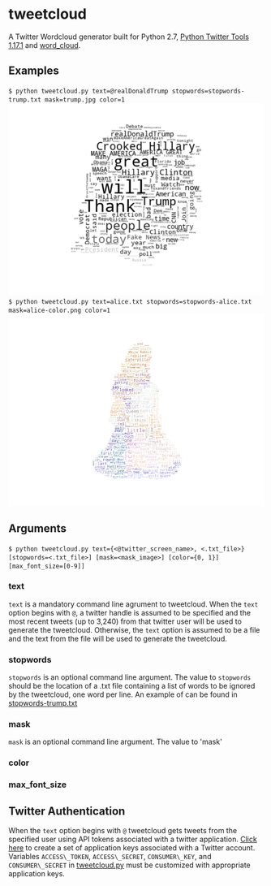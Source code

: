 # tweetcloud
A Twitter Wordcloud generator built for Python 2.7, [Python Twitter Tools 1.17.1](https://pypi.python.org/pypi/twitter) and [word\_cloud](https://github.com/amueller/word_cloud).

## Examples
`$ python tweetcloud.py text=@realDonaldTrump stopwords=stopwords-trump.txt mask=trump.jpg color=1`
![tweetcloud made from @realDonaldTrump's recent tweets](https://github.com/SeanCooke/tweetcloud/blob/master/tweetcloud-trump.png?raw=true)
<br/>
`$ python tweetcloud.py text=alice.txt stopwords=stopwords-alice.txt mask=alice-color.png color=1`
![tweetcloud made from Lewis Carroll's Alice in Wonderland](https://github.com/SeanCooke/tweetcloud/blob/master/tweetcloud-alice.png?raw=true)
<br/>

## Arguments
`$ python tweetcloud.py text={<@twitter_screen_name>, <.txt_file>} [stopwords=<.txt_file>] [mask=<mask_image>] [color={0, 1}] [max_font_size=[0-9]]`

### text
`text` is a mandatory command line agrument to tweetcloud.  When the `text` option begins with `@`, a twitter handle is assumed to be specified and the most recent tweets (up to 3,240) from that twitter user will be used to generate the tweetcloud.  Otherwise, the `text` option is assumed to be a file and the text from the file will be used to generate the tweetcloud.

### stopwords
`stopwords` is an optional command line argument.  The value to `stopwords` should be the location of a .txt file containing a list of words to be ignored by the tweetcloud, one word per line.  An example of can be found in [stopwords-trump.txt](https://raw.githubusercontent.com/SeanCooke/tweetcloud/master/stopwords-trump.txt)

### mask
`mask` is an optional command line argument.  The value to 'mask'

### color

### max\_font\_size

## Twitter Authentication
When the `text` option begins with `@` tweetcloud gets tweets from the specified user using API tokens associated with a twitter application.  [Click here](https://apps.twitter.com/app/new) to create a set of application keys associated with a Twitter account.  Variables `ACCESS\_TOKEN`, `ACCESS\_SECRET`, `CONSUMER\_KEY`, and `CONSUMER\_SECRET` in [tweetcloud.py](https://raw.githubusercontent.com/SeanCooke/tweetcloud/master/tweetcloud.py) must be customized with appropriate application keys.
